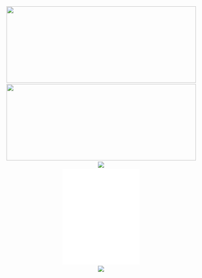 <div align="center">
  <!-- Columna izquierda -->
  <div>
    <img width="495" height="200" src="https://my-stats-43gk.vercel.app/api?username=alx-mp&show_icons=true&hide=contribs,issues&show=discussions_answered&rank_icon=github&include_all_commits=true&card_width=495&line_height=28&text_color=dcdada&bg_color=222428&icon_color=00dc4d&title_color=00dc4d&border_color=222428&locale=es&ring_color=00dc4d&border_radius=4.5" />
    <img width="495" height="200" src="https://github-readme-streak-stats-git-main-davids-projects-ad77adcc.vercel.app?user=alx-mp&theme=soft-green&hide_border=true&border_radius=5.3&locale=es&date_format=M%20j%5B%2C%20Y%5D"/>
  </div>

  <!-- Columna derecha -->
  <div>
    <a href="https://skillicons.dev">
      <img src="https://skillicons.dev/icons?i=angular,tailwind,nestjs" />
    </a>
    <br>
    <img width="200" src="duki.svg" />
    <br>
    <img width="205" src="https://komarev.com/ghpvc/?username=alx-mp&label=VISITAS%20AL%20PERFIL&locale=es&style=for-the-badge&color=00b440&background=222428" />
  </div>
</div>
